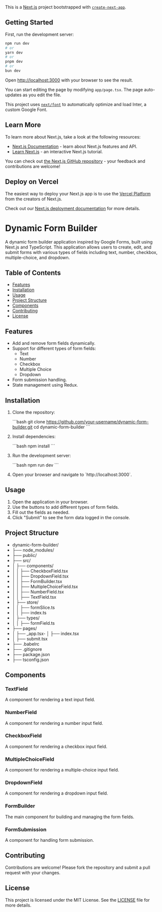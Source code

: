 This is a [Next.js](https://nextjs.org/) project bootstrapped with [`create-next-app`](https://github.com/vercel/next.js/tree/canary/packages/create-next-app).

## Getting Started

First, run the development server:

```bash
npm run dev
# or
yarn dev
# or
pnpm dev
# or
bun dev
```

Open [http://localhost:3000](http://localhost:3000) with your browser to see the result.

You can start editing the page by modifying `app/page.tsx`. The page auto-updates as you edit the file.

This project uses [`next/font`](https://nextjs.org/docs/basic-features/font-optimization) to automatically optimize and load Inter, a custom Google Font.

## Learn More

To learn more about Next.js, take a look at the following resources:

- [Next.js Documentation](https://nextjs.org/docs) - learn about Next.js features and API.
- [Learn Next.js](https://nextjs.org/learn) - an interactive Next.js tutorial.

You can check out [the Next.js GitHub repository](https://github.com/vercel/next.js/) - your feedback and contributions are welcome!

## Deploy on Vercel

The easiest way to deploy your Next.js app is to use the [Vercel Platform](https://vercel.com/new?utm_medium=default-template&filter=next.js&utm_source=create-next-app&utm_campaign=create-next-app-readme) from the creators of Next.js.

Check out our [Next.js deployment documentation](https://nextjs.org/docs/deployment) for more details.

# Dynamic Form Builder

A dynamic form builder application inspired by Google Forms, built using Next.js and TypeScript. This application allows users to create, edit, and submit forms with various types of fields including text, number, checkbox, multiple-choice, and dropdown.

## Table of Contents

- [Features](#features)
- [Installation](#installation)
- [Usage](#usage)
- [Project Structure](#project-structure)
- [Components](#components)
- [Contributing](#contributing)
- [License](#license)

## Features

- Add and remove form fields dynamically.
- Support for different types of form fields:
    - Text
    - Number
    - Checkbox
    - Multiple Choice
    - Dropdown
- Form submission handling.
- State management using Redux.

## Installation

1. Clone the repository:

   \`\`\`bash
   git clone https://github.com/your-username/dynamic-form-builder.git
   cd dynamic-form-builder
   \`\`\`

2. Install dependencies:

   \`\`\`bash
   npm install
   \`\`\`

3. Run the development server:

   \`\`\`bash
   npm run dev
   \`\`\`

4. Open your browser and navigate to \`http://localhost:3000\`.

## Usage

1. Open the application in your browser.
2. Use the buttons to add different types of form fields.
3. Fill out the fields as needed.
4. Click "Submit" to see the form data logged in the console.

## Project Structure


- dynamic-form-builder/
- ├── node_modules/
- ├── public/
- ├── src/
- │   ├── components/
- │   │   ├── CheckboxField.tsx
- │   │   ├── DropdownField.tsx
- │   │   ├── FormBuilder.tsx
- │   │   ├── MultipleChoiceField.tsx
- │   │   ├── NumberField.tsx
- │   │   ├── TextField.tsx
- │   ├── store/
- │   │   ├── formSlice.ts
- │   │   ├── index.ts
- │   ├── types/
- │   │   ├── formField.ts
- ├── pages/
- │   ├── _app.tsx-
  │   ├── index.tsx
- │   ├── submit.tsx
- ├── .babelrc
- ├── .gitignore
- ├── package.json
- ├── tsconfig.json

## Components

### TextField

A component for rendering a text input field.

### NumberField

A component for rendering a number input field.

### CheckboxField

A component for rendering a checkbox input field.

### MultipleChoiceField

A component for rendering a multiple-choice input field.

### DropdownField

A component for rendering a dropdown input field.

### FormBuilder

The main component for building and managing the form fields.

### FormSubmission

A component for handling form submission.

## Contributing

Contributions are welcome! Please fork the repository and submit a pull request with your changes.

## License

This project is licensed under the MIT License. See the [LICENSE](LICENSE) file for more details.
